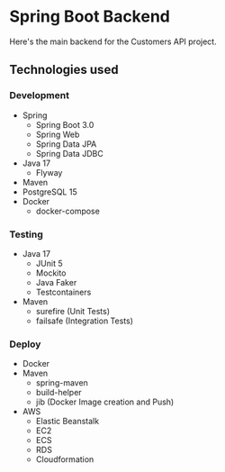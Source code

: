 # Spring Boot Backend
Here's the main backend for the Customers API project.

## Technologies used
### Development
- Spring
  - Spring Boot 3.0
  - Spring Web
  - Spring Data JPA
  - Spring Data JDBC
- Java 17
  - Flyway
- Maven
- PostgreSQL 15
- Docker
  - docker-compose

### Testing
- Java 17
  - JUnit 5
  - Mockito
  - Java Faker
  - Testcontainers
- Maven
  - surefire (Unit Tests)
  - failsafe (Integration Tests)

### Deploy
- Docker
- Maven
  - spring-maven 
  - build-helper
  - jib (Docker Image creation and Push)
- AWS
  - Elastic Beanstalk
  - EC2
  - ECS
  - RDS
  - Cloudformation